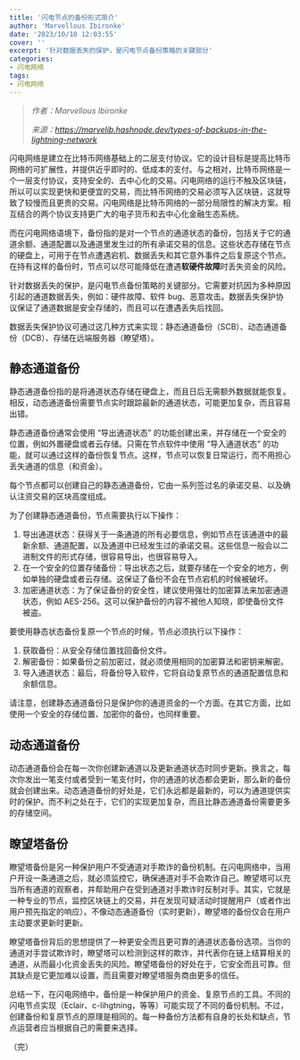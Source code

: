 ```yaml
---
title: '闪电节点的备份形式简介'
author: 'Marvellous Ibironke'
date: '2023/10/10 12:03:55'
cover: ''
excerpt: '针对数据丢失的保护，是闪电节点备份策略的关键部分'
categories:
- 闪电网络
tags:
- 闪电网络
---
```



> *作者：Marvellous Ibironke*
> 
> *来源：<https://marvelib.hashnode.dev/types-of-backups-in-the-lightning-network>*



闪电网络是建立在比特币网络基础上的二层支付协议。它的设计目标是提高比特币网络的可扩展性，并提供近乎即时的、低成本的支付。与之相对，比特币网络是一个一层支付协议，支持安全的、去中心化的交易。闪电网络的运行不触及区块链，所以可以实现更快和更便宜的交易，而比特币网络的交易必须写入区块链，这就导致了较慢而且更贵的交易。闪电网络是比特币网络的一部分局限性的解决方案。相互结合的两个协议支持更广大的电子货币和去中心化金融生态系统。

而在闪电网络语境下，备份指的是对一个节点的通道状态的备份，包括关于它的通道余额、通道配置以及通道里发生过的所有承诺交易的信息。这些状态存储在节点的硬盘上，可用于在节点遭遇宕机、数据丢失和其它意外事件之后复原这个节点。在持有这样的备份时，节点可以尽可能降低在遭遇**软硬件故障**时丢失资金的风险。

针对数据丢失的保护，是闪电节点备份策略的关键部分。它需要对抗因为多种原因引起的通道数据丢失，例如：硬件故障、软件 bug、恶意攻击。数据丢失保护协议保证了通道数据是安全存储的，而且可以在遭遇丢失后找回。

数据丢失保护协议可通过这几种方式来实现：静态通道备份（SCB）、动态通道备份（DCB）、存储在远端服务器（瞭望塔）。

## 静态通道备份

静态通道备份指的是将通道状态存储在硬盘上，而且日后无需额外数据就能恢复。相反，动态通道备份需要节点实时跟踪最新的通道状态，可能更加复杂，而且容易出错。

静态通道备份通常会使用 “导出通道状态” 的功能创建出来，并存储在一个安全的位置，例如外置硬盘或者云存储。只需在节点软件中使用 “导入通道状态” 的功能，就可以通过这样的备份恢复节点。这样，节点可以恢复日常运行，而不用担心丢失通道的信息（和资金）。

每个节点都可以创建自己的静态通道备份，它由一系列签过名的承诺交易、以及确认注资交易的区块高度组成。

为了创建静态通道备份，节点需要执行以下操作：

1. 导出通道状态：获得关于一条通道的所有必要信息，例如节点在该通道中的最新余额、通道配置，以及通道中已经发生过的承诺交易。这些信息一般会以二进制文件的形式存储，很容易导出，也很容易导入。
2. 在一个安全的位置存储备份：导出状态之后，就要存储在一个安全的地方，例如单独的硬盘或者云存储。这保证了备份不会在节点宕机的时候被破坏。
3. 加密通道状态：为了保证备份的安全性，建议使用强壮的加密算法来加密通道状态，例如 AES-256。这可以保护备份的内容不被他人知晓，即使备份文件被盗。

要使用静态状态备份复原一个节点的时候，节点必须执行以下操作：

1. 获取备份：从安全存储位置找回备份文件。
2. 解密备份：如果备份之前加密过，就必须使用相同的加密算法和密钥来解密。
3. 导入通道状态：最后，将备份导入软件，它将自动复原节点的通道配置信息和余额信息。

请注意，创建静态通道备份只是保护你的通道资金的一个方面。在其它方面，比如使用一个安全的存储位置、加密你的备份，也同样重要。

## 动态通道备份

动态通道备份会在每一次你创建新通道以及更新通道状态时同步更新。换言之，每次你发出一笔支付或者受到一笔支付时，你的通道的状态都会更新，那么新的备份就会创建出来。动态通道备份的好处是，它们永远都是最新的，可以为通道提供实时的保护。而不利之处在于，它们的实现更加复杂，而且比静态通道备份需要更多的存储空间。

## 瞭望塔备份

瞭望塔备份是另一种保护用户不受通道对手欺诈的备份机制。在闪电网络中，当用户开设一条通道之后，就必须监控它，确保通道对手不会欺诈自己。瞭望塔可以充当所有通道的观察者，并帮助用户在受到通道对手欺诈时反制对手。其实，它就是一种专业的节点，监控区块链上的交易，并在发现可疑活动时提醒用户（或者作出用户预先指定的响应）。不像动态通道备份（实时更新），瞭望塔的备份仅会在用户主动要求更新时更新。

瞭望塔备份背后的思想提供了一种更安全而且更可靠的通道状态备份选项。当你的通道对手尝试欺诈时，瞭望塔可以检测到这样的欺诈，并代表你在链上结算相关的通道，从而最小化资金丢失的风险。瞭望塔备份的好处在于，它安全而且可靠。但其缺点是它更加难以设置，而且需要对瞭望塔服务商由更多的信任。

总结一下，在闪电网络中，备份是一种保护用户的资金、复原节点的工具。不同的闪电节点实现（Eclair、c-lihgtning，等等）可能实现了不同的备份机制。不过，创建备份和复原节点的原理是相同的。每一种备份方法都有自身的长处和缺点，节点运营者应当根据自己的需要来选择。

（完）



